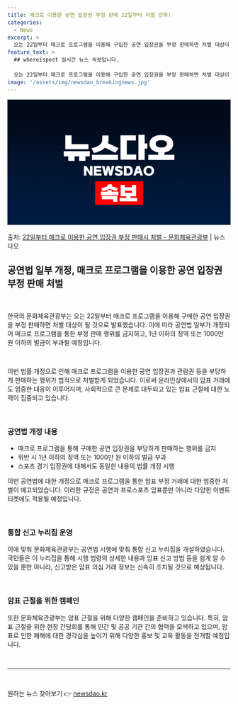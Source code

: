```yaml
---
title: 매크로 이용한 공연 입장권 부정 판매 22일부터 처벌 강화!
categories:
  - News
excerpt: >
  오는 22일부터 매크로 프로그램을 이용해 구입한 공연 입장권을 부정 판매하면 처벌 대상이 된다. 문화체육관광…
feature_text: >
  ## whereispost 실시간 뉴스 속보입니다.

  오는 22일부터 매크로 프로그램을 이용해 구입한 공연 입장권을 부정 판매하면 처벌 대상이 된다. 문화체육관광…
image: '/assets/img/newsdao_breakingnews.jpg'
---
```


![뉴스다오 속보](/assets/img/newsdao_breakingnews.jpg)

<p>출처: <a href="https://newsdao.kr/3375" rel="dofollow">22일부터 매크로 이용한 공연 입장권 부정 판매시 처벌 - 문화체육관광부</a> | 뉴스다오</p>

<h2 data-ke-size="size26">공연법 일부 개정, 매크로 프로그램을 이용한 공연 입장권 부정 판매 처벌</h2>
<br>
<p data-ke-size="size16">한국의 문화체육관광부는 오는 22일부터 매크로 프로그램을 이용해 구매한 공연 입장권을 부정 판매하면 처벌 대상이 될 것으로 발표했습니다. 이에 따라 공연법 일부가 개정되어 매크로 프로그램을 통한 부정 판매 행위를 금지하고, 1년 이하의 징역 또는 1000만 원 이하의 벌금이 부과될 예정입니다.</p>
<br>
<p data-ke-size="size16">이번 법률 개정으로 인해 매크로 프로그램을 이용한 공연 입장권과 관람권 등을 부당하게 판매하는 행위가 법적으로 처벌받게 되었습니다. 이로써 온라인상에서의 암표 거래에도 엄중한 대응이 이루어지며, 사회적으로 큰 문제로 대두되고 있는 암표 근절에 대한 노력이 집중되고 있습니다.</p>
<br>
<h3 data-ke-size="size24">공연법 개정 내용</h3>
<ul>
  <li>매크로 프로그램을 통해 구매한 공연 입장권을 부당하게 판매하는 행위를 금지</li>
  <li>위반 시 1년 이하의 징역 또는 1000만 원 이하의 벌금 부과</li>
  <li>스포츠 경기 입장권에 대해서도 동일한 내용의 법률 개정 시행</li>
</ul>
<p data-ke-size="size16">이번 공연법에 대한 개정으로 매크로 프로그램을 통한 암표 부정 거래에 대한 엄중한 처벌이 예고되었습니다. 이러한 규정은 공연과 프로스포츠 암표뿐만 아니라 다양한 이벤트 티켓에도 적용될 예정입니다.</p>
<br>
<h3 data-ke-size="size24">통합 신고 누리집 운영</h3>
<p data-ke-size="size16">이에 맞춰 문화체육관광부는 공연법 시행에 맞춰 통합 신고 누리집을 개설하였습니다. 국민들은 이 누리집을 통해 시행 법령의 상세한 내용과 암표 신고 방법 등을 쉽게 알 수 있을 뿐만 아니라, 신고받은 암표 의심 거래 정보는 신속히 조치될 것으로 예상됩니다.</p>
<br>
<h3 data-ke-size="size24">암표 근절을 위한 캠페인</h3>
<p data-ke-size="size16">또한 문화체육관광부는 암표 근절을 위해 다양한 캠페인을 준비하고 있습니다. 특히, 암표 근절을 위한 현장 간담회를 통해 민간 및 공공 기관 간의 협력을 모색하고 있으며, 암표로 인한 폐해에 대한 경각심을 높이기 위해 다양한 홍보 및 교육 활동을 전개할 예정입니다.</p>
<br>
<hr>
<p data-ke-size="size16">&nbsp;</p> 

원하는 뉴스 찾아보기 👉 <a href="https://newsdao.kr" rel="dofollow">newsdao.kr</a>


